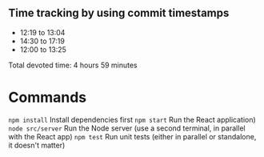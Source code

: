 ## Time tracking by using commit timestamps
- 12:19 to 13:04
- 14:30 to 17:19
- 12:00 to 13:25

Total devoted time: 4 hours 59 minutes

# Commands

`npm install` Install dependencies first
`npm start` Run the React application)
`node src/server` Run the Node server (use a second terminal, in parallel with the React app)
`npm test` Run unit tests (either in parallel or standalone, it doesn't matter)
